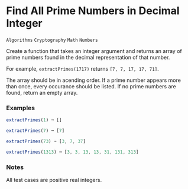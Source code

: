 # Find All Prime Numbers in Decimal Integer

`Algorithms` `Cryptography` `Math` `Numbers`

Create a function that takes an integer argument and returns an array of prime numbers found in the decimal representation of that number.

For example, `extractPrimes(1717)` returns `[7, 7, 17, 17, 71]`.

The array should be in acending order. If a prime number appears more than once, every occurance should be listed. If no prime numbers are found, return an empty array.

### Examples

```js
extractPrimes(1) ➞ []

extractPrimes(7) ➞ [7]

extractPrimes(73) ➞ [3, 7, 37]

extractPrimes(1313) ➞ [3, 3, 13, 13, 31, 131, 313]
```

### Notes

All test cases are positive real integers.
